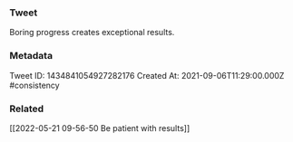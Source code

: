 ### Tweet
Boring progress creates exceptional results.

### Metadata
Tweet ID: 1434841054927282176
Created At: 2021-09-06T11:29:00.000Z
#consistency 

### Related
[[2022-05-21 09-56-50 Be patient with results]]

